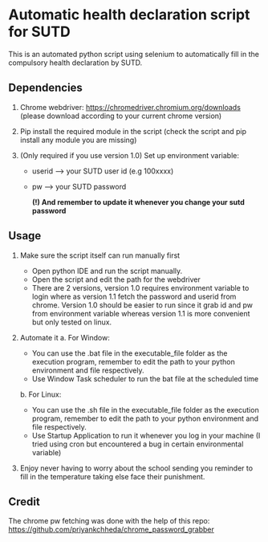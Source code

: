 # **Automatic health declaration script for SUTD**

This is an automated python script using selenium to automatically fill in the compulsory health declaration by SUTD.

## Dependencies

1. Chrome webdriver: https://chromedriver.chromium.org/downloads (please download according to your current chrome version)

2. Pip install the required module in the script (check the script and pip install any module you are missing)

3. (Only required if you use version 1.0) Set up environment variable:

   - userid --> your SUTD user id (e.g 100xxxx)

   - pw     --> your SUTD password

     **(!) And remember to update it whenever you change your sutd password**

## Usage

1. Make sure the script itself can run manually first 

   - Open python IDE and run the script manually. 
   - Open the script and edit the path for the webdriver
   - There are 2 versions, version 1.0 requires environment variable to login where as version 1.1 fetch the password and userid from chrome. Version 1.0 should be easier to run since it grab id and pw from environment variable whereas version 1.1 is more convenient but only tested on linux.

2. Automate it
   a. For Window: 

   - You can use the .bat file in the executable_file folder as the execution program, remember to edit the path to your python environment  and file respectively.
   - Use Window Task scheduler to run the bat file at the scheduled time

   b. For Linux:

   - You can use the .sh file in the executable_file folder as the execution program, remember to edit the path to your python environment  and file respectively.
   - Use Startup Application to run it whenever you log in your machine (I tried using cron but encountered a bug in certain environmental variable)

3. Enjoy never having to worry about the school sending you reminder to fill in the temperature taking else face their punishment. 

## Credit

The chrome pw fetching was done with the help of this repo: https://github.com/priyankchheda/chrome_password_grabber